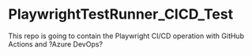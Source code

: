 # PlaywrightTestRunner_CICD_Test
This repo is going to contain the Playwright CI/CD operation with GitHub Actions and ?Azure DevOps?
